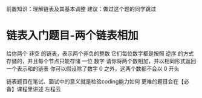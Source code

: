 <!-- Slide number: 1 -->
前置知识：理解链表及其基本调整     建议：做过这个题的同学跳过
# 链表入门题目-两个链表相加
给你两个 非空 的链表，表示两个非负的整数
它们每位数字都是按照 逆序 的方式存储的，并且每个节点只能存储 一位 数字
请你将两个数相加，并以相同形式返回一个表示和的链表
你可以假设除了数字 0 之外，这两个数都不会以 0 开头

链表题目在笔试、面试中的意义就是检验coding能力如何
更难的题目会在【必备】课程里讲述
左程云
